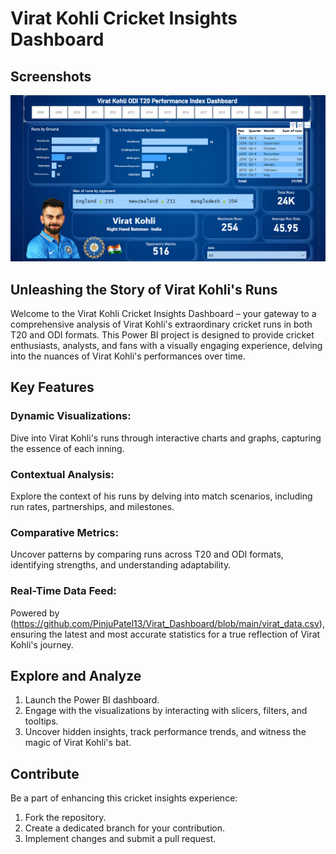
# Virat Kohli Cricket Insights Dashboard


## Screenshots

![App Screenshot](https://github.com/PinjuPatel13/Virat_Dashboard/blob/main/jpg.png)



## Unleashing the Story of Virat Kohli's Runs

Welcome to the Virat Kohli Cricket Insights Dashboard – your gateway to a comprehensive analysis of Virat Kohli's extraordinary cricket runs in both T20 and ODI formats. This Power BI project is designed to provide cricket enthusiasts, analysts, and fans with a visually engaging experience, delving into the nuances of Virat Kohli's performances over time.

## Key Features

### Dynamic Visualizations: 
Dive into Virat Kohli's runs through interactive charts and graphs, capturing the essence of each inning.

### Contextual Analysis: 
Explore the context of his runs by delving into match scenarios, including run rates, partnerships, and milestones.

### Comparative Metrics: 
Uncover patterns by comparing runs across T20 and ODI formats, identifying strengths, and understanding adaptability.

### Real-Time Data Feed: 
Powered by (https://github.com/PinjuPatel13/Virat_Dashboard/blob/main/virat_data.csv), ensuring the latest and most accurate statistics for a true reflection of Virat Kohli's journey.

## Explore and Analyze
1. Launch the Power BI dashboard.
2. Engage with the visualizations by interacting with slicers, filters, and tooltips.
3. Uncover hidden insights, track performance trends, and witness the magic of Virat Kohli's bat.

## Contribute
Be a part of enhancing this cricket insights experience:

1. Fork the repository.
2. Create a dedicated branch for your contribution.
3. Implement changes and submit a pull request.

